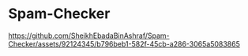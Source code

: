 # Spam-Checker

https://github.com/SheikhEbadaBinAshraf/Spam-Checker/assets/92124345/b796beb1-582f-45cb-a286-3065a5083865
